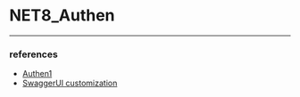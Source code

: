# NET8_Authen
---


### references
- [Authen1](https://www.youtube.com/watch?v=ORzt0lks2H4)
- [SwaggerUI customization](https://medium.com/@deidra108/oauth-bearer-token-with-swagger-ui-net-6-0-86835e616deb)
